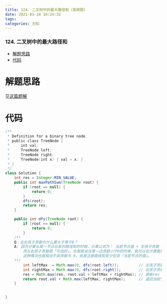 ```yaml
---
title: 124. 二叉树中的最大路径和（高频题）
date: 2021-03-18 18:24:32
tags: 
categories: 力扣
---
```


<!--more-->

### 124\. 二叉树中的最大路径和

- [解题思路](#_2)
- [代码](#_4)

# 解题思路

见[这篇题解](https://leetcode-cn.com/problems/binary-tree-maximum-path-sum/solution/er-cha-shu-de-zui-da-lu-jing-he-zhu-yao-li-jie-ti-/)

# 代码

```java
/**
 * Definition for a binary tree node.
 * public class TreeNode {
 *     int val;
 *     TreeNode left;
 *     TreeNode right;
 *     TreeNode(int x) { val = x; }
 * }
 */
class Solution {
    int res = Integer.MIN_VALUE;
    public int maxPathSum(TreeNode root) {
        if (root == null) {
            return 0;
        }
        dfs(root);
        return res;
    }

    public int dfs(TreeNode root) {
        if (root == null) {
            return 0;
        }
    /**
    Q：左右孩子贡献为什么要大于等于0？
    A: 因为计算从某一节点出发的路径和的时候，计算公式为： 当前节点值 + 左孩子贡献 + 右孩子贡献，
        而左右孩子贡献是「可选的」，也就是说当某一边贡献小于0的时候，我可以在计算路径和时不算这一边
        这种情况也就相当于其贡献为 0，但是注意路径和至少包含「当前节点的值」。
    **/
        int leftMax  = Math.max(0, dfs(root.left));         // 左孩子贡献
        int rightMax = Math.max(0, dfs(root.right));        // 右孩子贡献
        res = Math.max(res, root.val + leftMax + rightMax); // 更新res
        return root.val + Math.max(leftMax, rightMax);      // 返回当前节点的总贡献
    }

    
}
```